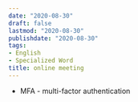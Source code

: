 ```yaml
---
date: "2020-08-30"
draft: false
lastmod: "2020-08-30"
publishdate: "2020-08-30"
tags: 
- English
- Specialized Word
title: online meeting
---
```


* MFA - multi-factor authentication
